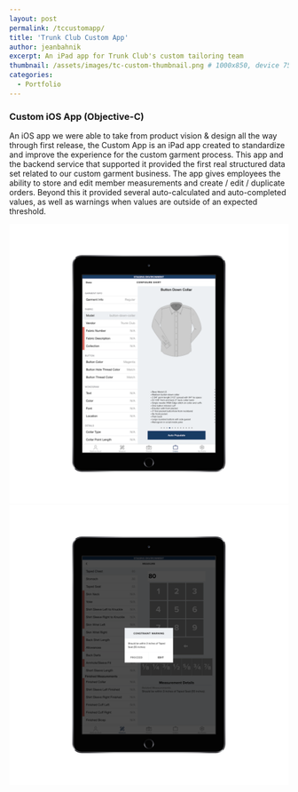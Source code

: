```yaml
---
layout: post
permalink: /tccustomapp/
title: 'Trunk Club Custom App'
author: jeanbahnik
excerpt: An iPad app for Trunk Club's custom tailoring team
thumbnail: /assets/images/tc-custom-thumbnail.png # 1000x850, device 750 high
categories:
  - Portfolio
---
```

<div class="spacer half"></div>

### Custom iOS App (Objective-C)


An iOS app we were able to take from product vision & design all the way through first release, the Custom App is an iPad app created to standardize and improve the experience for the custom garment process. This app and the backend service that supported it provided the first real structured data set related to our custom garment business. The app gives employees the ability to store and edit member measurements and create / edit / duplicate orders. Beyond this it provided several auto-calculated and auto-completed values, as well as warnings when values are outside of an expected threshold.

![Website screenshot][image6]
![Website screenshot][image7]

<!-- Images -->
[image6]: 			/assets/images/custom1.png
[image7]: 			/assets/images/custom2.png
